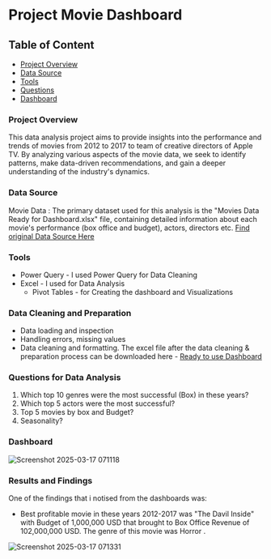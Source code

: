 # Project Movie Dashboard
## Table of Content
- [Project Overview](#project-overview)
- [Data Source](#data-source)
- [Tools](#tools)
- [Questions](#questions-for-data-analysis)
- [Dashboard](#dashboard)
  
### Project Overview
This data analysis project aims to provide insights into the performance and trends of movies from 2012 to 2017 to team of creative directors of Apple TV. 
By analyzing various aspects of the movie data, we seek to identify patterns, make data-driven recommendations, and gain a deeper understanding of the industry's dynamics.
### Data Source
Movie Data : The primary dataset used for this analysis is the "Movies Data Ready for Dashboard.xlsx" file, containing detailed information about each movie's performance (box office and budget), actors, directors etc.
 [Find original Data Source Here](https://github.com/user-attachments/files/19287241/AANPLdFKQ5qgmO5lWys6_Movies.Data.Ready.for.Dashboard.xlsx)

 ### Tools
- Power Query - I used Power Query for Data Cleaning
- Excel - I used for Data Analysis
    - Pivot Tables - for Creating the dashboard and Visualizations
### Data Cleaning and Preparation
- Data loading and inspection
- Handling errors, missing values
- Data cleaning and formatting. The excel file after the data cleaning & preparation process can be downloaded here - [Ready to use Dashboard ](https://github.com/user-attachments/files/19273977/Movie.Dashbosrd.for.Apple.TV.xlsx)
### Questions for Data Analysis
1. Which top 10 genres were the most successful (Box) in these years?
2. Which top 5 actors were the most successful?
3. Top 5 movies by box and Budget?
4. Seasonality?
### Dashboard
![Screenshot 2025-03-17 071118](https://github.com/user-attachments/assets/e866e518-db64-4c50-ac78-e31cab4faed7)

### Results and Findings
One of the findings that i notised from the dashboards was:
- Best profitable movie in these years 2012-2017 was "The Davil Inside" with Budget of 1,000,000 USD that brought to Box Office Revenue of 102,000,000 USD. The genre of this movie was Horror . 

![Screenshot 2025-03-17 071331](https://github.com/user-attachments/assets/f12000ef-0c60-459e-9b06-da3e02cc2c06)



